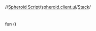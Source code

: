 //[Spheroid Script](../../index.md)/[spheroid.client.ui](../index.md)/[Stack](index.md)/[<init>](-init-.md)



# <init>  
 
fun [<init>](-init-.md)()  



